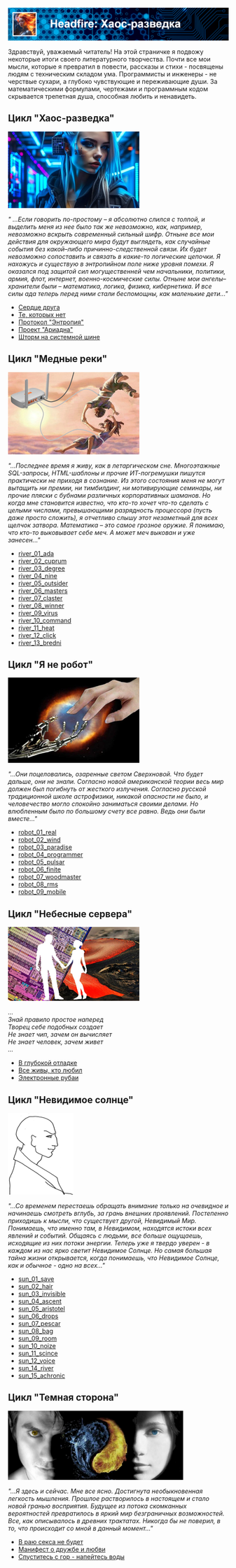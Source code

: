 ![Хаос-разведка](assets/header_chaos.png)

Здравствуй, уважаемый читатель! На этой страничке я подвожу некоторые итоги своего литературного творчества.
Почти все мои мысли, которые я превратил в повести, рассказы и стихи - посвящены людям с техническим складом ума.
Программисты и инженеры - не черствые сухари, а глубоко чувствующие и переживающие души. За математическими
формулами, чертежами и программным кодом скрывается трепетная душа, способная любить и ненавидеть.


## Цикл "Хаос-разведка"

![Хаос-разведка](assets/icon_chaos.png)

*" ...Если говорить по-простому – я абсолютно слился с толпой, и выделить меня из нее было 
так же невозможно, как, например, невозможно вскрыть современный сильный шифр. Отныне 
все мои действия для окружающего мира будут выглядеть, как случайные события без какой–либо 
причинно-следственной связи. Их будет невозможно сопоставить и связать в какие-то логические 
цепочки. Я нахожусь и существую в энтропийном поле ниже уровня помехи.
Я оказался под защитой сил могущественней чем начальники, политики, армия, флот, интернет, 
военно-космические силы. Отныне мои ангелы–хранители были – математика, логика, физика, 
кибернетика. И все силы ада теперь перед ними стали беспомощны, как маленькие дети..."*

- [Сердце друга](novels/chaos_01_heart.html)
- [Те, которых нет](novels/chaos_02_nobodies.html)
- [Протокол "Энтропия"](novels/chaos_03_entropia.html)
- [Проект "Ариадна"](novels/chaos_04_ariadna.html)
- [Шторм на системной шине](novels/chaos_05_storm.html)


## Цикл "Медные реки"

![Медные реки](assets/icon_river.png)

*"...Последнее время я живу, как в летаргическом сне. Многоэтажные SQL-запросы, HTML-шаблоны и 
прочие ИТ-погремушки пишутся практически не приходя в сознание. Из этого состояния меня 
не могут вытащить ни премии, ни тимбилдинг, ни мотивирующие семинары, ни прочие пляски 
с бубнами различных корпоративных шаманов. Но когда мне становится известно, что кто-то 
хочет что-то сделать с целыми числами, превышающими разрядность процессора (пусть даже просто сложить), 
я отчетливо слышу этот незаметный для всех щелчок затвора. Математика – это самое грозное оружие. 
Я понимаю, что кто-то выковывает себе меч. А может меч выкован и уже занесен..."*

- [river_01_ada](novels/river_01_ada.html)
- [river_02_cuprum](novels/river_02_cuprum.html)
- [river_03_degree](novels/river_03_degree.html)
- [river_04_nine](novels/river_04_nine.html)
- [river_05_outsider](novels/river_05_outsider.html)
- [river_06_masters](novels/river_06_masters.html)
- [river_07_claster](novels/river_07_claster.html)
- [river_08_winner](novels/river_08_winner.html)
- [river_09_virus](novels/river_09_virus.html)
- [river_10_command](novels/river_10_command.html)
- [river_11_heat](novels/river_11_heat.html)
- [river_12_click](novels/river_12_click.html)
- [river_13_bredni](novels/river_13_bredni.html)


## Цикл "Я не робот"

![Я не робот](assets/icon_robot.png)

*"...Они поцеловались, озаренные светом Сверхновой. Что будет дальше, они не знали. 
Согласно новой американской теории весь мир должен был погибнуть от жесткого излучения. 
Согласно русской традиционной школе астрофизики, никакой опасности не было, и человечество 
могло спокойно заниматься своими делами. Но влюбленным было по большому счету все равно. 
Ведь они были вместе..."*

- [robot_01_real](novels/robot_01_real.html)
- [robot_02_wind](novels/robot_02_wind.html)
- [robot_03_paradise](novels/robot_03_paradise.html)
- [robot_04_programmer](novels/robot_04_programmer.html)
- [robot_05_pulsar](novels/robot_05_pulsar.html)
- [robot_06_finite](novels/robot_06_finite.html)
- [robot_07_woodmaster](novels/robot_07_woodmaster.html)
- [robot_08_rms](novels/robot_08_rms.html)
- [robot_09_mobile](novels/robot_09_mobile.html)


## Цикл "Небесные сервера"

![Небесные сервера](assets/icon_lyrics.png)

*...  
Знай правило простое наперед  
Творец себе подобных создает  
Не знает чип, зачем он вычисляет  
Не знает человек, зачем живет  
...*

- [В глубокой отладке](novels/lyrics_01_deep.html)
- [Все живы, кто любил](novels/lyrics_02_live.html)
- [Электронные рубаи](novels/lyrics_03_rubai.html)


## Цикл "Невидимое солнце"

![Невидимое солнце](assets/icon_sun.png)

*"...Со временем перестаешь обращать внимание только на очевидное и начинаешь смотреть вглубь, 
за грань внешних проявлений. Постепенно приходишь к мысли, что существует другой, Невидимый Мир. 
Понимаешь, что именно там, в Невидимом, находятся истоки всех явлений и событий. Общаясь 
с людьми, все больше ощущаешь, исходящие из них потоки энергии. Теперь уже я твердо 
уверен - в каждом из нас ярко светит Невидимое Солнце. Но самая большая тайна жизни 
открывается, когда понимаешь, что Невидимое Солнце, как и обычное - одно на всех..."*

- [sun_01_save](novels/sun_01_save.html)
- [sun_02_hair](novels/sun_02_hair.html)
- [sun_03_invisible](novels/sun_03_invisible.html)
- [sun_04_ascent](novels/sun_04_ascent.html)
- [sun_05_aristotel](novels/sun_05_aristotel.html)
- [sun_06_drops](novels/sun_06_drops.html)
- [sun_07_pescar](novels/sun_07_pescar.html)
- [sun_08_bag](novels/sun_08_bag.html)
- [sun_09_room](novels/sun_09_room.html)
- [sun_10_noize](novels/sun_10_noize.html)
- [sun_11_scince](novels/sun_11_scince.html)
- [sun_12_voice](novels/sun_12_voice.html)
- [sun_14_river](novels/sun_14_river.html)
- [sun_15_achronic](novels/sun_15_achronic.html)


## Цикл "Темная сторона"

![Темная сторона](assets/icon_dark.png)

*"...Я здесь и сейчас. Мне все ясно. Достигнута необыкновенная легкость мышления. Прошлое 
растворилось в настоящем и стало новой гранью восприятия. Будущее из потока скомканных 
вероятностей превратилось в яркий мир безграничных возможностей. Все, как описывалось 
в древних трактатах. Никогда бы не поверил, в то, что происходит со мной в данный момент..."*

- [В раю секса не будет](novels/dark_01_sex.html)
- [Манифест о дружбе и любви](novels/dark_02_manifest.html)
- [Спуститесь с гор - напейтесь воды](novels/dark_03_mounts.html)

